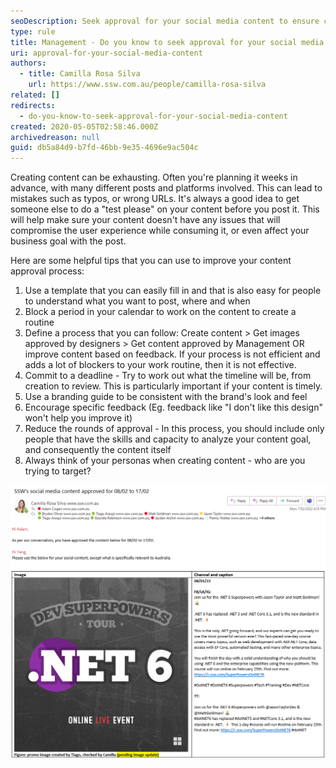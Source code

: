 ```yaml
---
seoDescription: Seek approval for your social media content to ensure consistency and accuracy before posting.
type: rule
title: Management - Do you know to seek approval for your social media content?
uri: approval-for-your-social-media-content
authors:
  - title: Camilla Rosa Silva
    url: https://www.ssw.com.au/people/camilla-rosa-silva
related: []
redirects:
  - do-you-know-to-seek-approval-for-your-social-media-content
created: 2020-05-05T02:58:46.000Z
archivedreason: null
guid: db5a84d9-b7fd-46bb-9e35-4696e9ac504c
---
```


Creating content can be exhausting. Often you're planning it weeks in advance, with many different posts and platforms involved. This can lead to mistakes such as typos, or wrong URLs. It's always a good idea to get someone else to do a "test please" on your content before you post it. This will help make sure your content doesn't have any issues that will compromise the user experience while consuming it, or even affect your business goal with the post.

<!--endintro-->

Here are some helpful tips that you can use to improve your content approval process:

1. Use a template that you can easily fill in and that is also easy for people to understand what you want to post, where and when
2. Block a period in your calendar to work on the content to create a routine
3. Define a process that you can follow: Create content &gt; Get images approved by designers &gt; Get content approved by Management OR improve content based on feedback.
   If your process is not efficient and adds a lot of blockers to your work routine, then it is not effective.
4. Commit to a deadline - Try to work out what the timeline will be, from creation to review. This is particularly important if your content is timely.
5. Use a branding guide to be consistent with the brand's look and feel
6. Encourage specific feedback (Eg. feedback like "I don't like this design" won't help you improve it)
7. Reduce the rounds of approval - In this process, you should include only people that have the skills and capacity to analyze your content goal, and consequently the content itself
8. Always think of your personas when creating content - who are you trying to target?

![Figure: Example of a template you can use to get approval for your social media content, note it shows what platforms it will be posted on, when, the test and how it will look. It will also help give you an idea of what your feed will look like to ensure it has a nice balance of images](social-media-content-approval.png)
